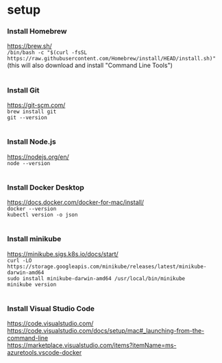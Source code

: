 # setup

### Install Homebrew  
https://brew.sh/  
`/bin/bash -c "$(curl -fsSL https://raw.githubusercontent.com/Homebrew/install/HEAD/install.sh)"`  
(this will also download and install "Command Line Tools")
#

### Install Git  
https://git-scm.com/  
`brew install git`  
`git --version`  
#

### Install Node.js  
https://nodejs.org/en/  
`node --version`  
#

### Install Docker Desktop  
https://docs.docker.com/docker-for-mac/install/  
`docker --version`  
`kubectl version -o json`  
#

### Install minikube  
https://minikube.sigs.k8s.io/docs/start/  
`curl -LO https://storage.googleapis.com/minikube/releases/latest/minikube-darwin-amd64`  
`sudo install minikube-darwin-amd64 /usr/local/bin/minikube`  
`minikube version`  
#

### Install Visual Studio Code  
https://code.visualstudio.com/  
https://code.visualstudio.com/docs/setup/mac#_launching-from-the-command-line  
https://marketplace.visualstudio.com/items?itemName=ms-azuretools.vscode-docker  
